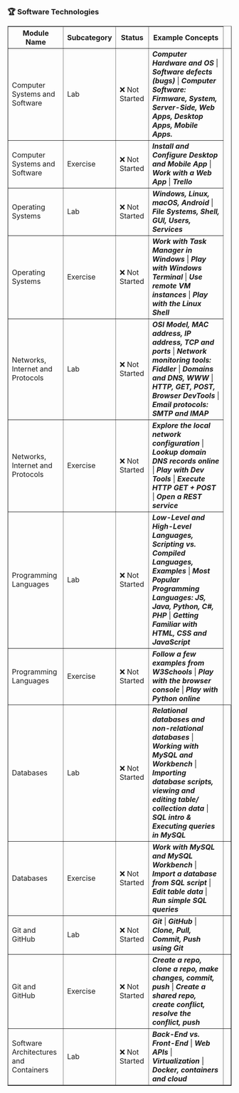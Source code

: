 <h3>🏆 Software Technologies</h3>
<table border="1">
  <thead>
    <tr>
      <th>Module Name</th>
      <th>Subcategory</th>
      <th>Status</th>
      <th>Example Concepts</th>
    </tr>
  </thead>
  <tbody>
    <tr>
      <td>Computer Systems and Software</td>
      <td>Lab</td>
      <td>❌ Not Started</td>
      <td><b><i>Computer Hardware and OS</i></b> | <b><i>Software defects (bugs)</i></b> | <b><i>Computer Software: Firmware, System, Server-Side, Web Apps, Desktop Apps, Mobile Apps.</i></b></td>
    </tr>
    <tr>
      <td>Computer Systems and Software</td>
      <td>Exercise</td>
      <td>❌ Not Started</td>
      <td><b><i>Install and Configure Desktop and Mobile App</i></b> | <b><i>Work with a Web App</i></b> | <b><i>Trello</i></b></td>
    </tr>
    <tr>
      <td>Operating Systems</td>
      <td>Lab</td>
      <td>❌ Not Started</td>
      <td><b><i>Windows, Linux, macOS, Android</i></b> | <b><i>File Systems, Shell, GUI, Users, Services</i></b></td>
    </tr>
    <tr>
      <td>Operating Systems</td>
      <td>Exercise</td>
      <td>❌ Not Started</td>
      <td><b><i>Work with Task Manager in Windows</i></b> | <b><i>Play with Windows Terminal</i></b> | <b><i>Use remote VM instances</i></b> | <b><i>Play with the Linux Shell</i></b></td>
    </tr>
    <tr>
      <td>Networks, Internet and Protocols</td></td>
      <td>Lab</td>
      <td>❌ Not Started</td>
      <td><b><i>OSI Model, MAC address, IP address, TCP and ports</b></i> | <b><i>Network monitoring tools: Fiddler</b></i> | <b><i>Domains and DNS, WWW</b></i> | <b><i>HTTP, GET, POST, Browser DevTools</i></b> | <b><i>Email protocols: SMTP and IMAP</i></b></td>
    </tr>
    <tr>
      <td>Networks, Internet and Protocols</td>
      <td>Exercise</td>
      <td>❌ Not Started</td>
      <td><b><i>Explore the local network configuration</i></b> | <b><i>Lookup domain DNS records online</i></b> | <b><i>Play with Dev Tools</i></b> | <b><i>Execute HTTP GET + POST</i></b> | <b><i>Open a REST service</i></b></td>
    </tr>
    <tr>
      <td>Programming Languages</td>
      <td>Lab</td>
      <td>❌ Not Started</td>
      <td><b><i>Low-Level and High-Level Languages, Scripting vs. Compiled Languages, Examples</i></b> | <b><i>Most Popular Programming Languages: JS, Java, Python, C#, PHP</i></b> | <b><i>Getting Familiar with HTML, CSS and JavaScript</i></b></td>
    </tr>
    <tr>
      <td>Programming Languages</td>
      <td>Exercise</td>
      <td>❌ Not Started</td>
      <td><b><i>Follow a few examples from W3Schools</i></b> | <b><i>Play with the browser console</i></b> | <b><i>Play with Python online</i></b></td>
    </tr>
    <tr>
      <td>Databases</td>
      <td>Lab</td>
      <td>❌ Not Started</td></td>
      <td><b><i>Relational databases and non-relational databases</i></b> | <b><i>Working with MySQL and Workbench</i></b> | <b><i>Importing database scripts, viewing and editing table/ collection data</i></b> | <b><i>SQL intro & Executing queries in MySQL</i></b></td>
      <td></td>
    </tr>
    <tr>
      <td>Databases</td>
      <td>Exercise</td>
      <td>❌ Not Started</td></td>
      <td><b><i>Work with MySQL and MySQL Workbench</i></b> | <b><i>Import a database from SQL script</i></b> | <b><i>Edit table data</i></b> | <b><i>Run simple SQL queries</i></b></td>
      <td></td>
    </tr>
    <tr>
      <td>Git and GitHub</td>
      <td>Lab</td>
      <td>❌ Not Started</td></td>
      <td><b><i>Git</i></b> | <b><i>GitHub</i></b> | <b><i>Clone, Pull, Commit, Push using Git</i></b></td>
      <td></td>
    </tr>
    <tr>
      <td>Git and GitHub</td>
      <td>Exercise</td>
      <td>❌ Not Started</td></td>
      <td><b><i>Create a repo, clone a repo, make changes, commit, push</i></b> | <b><i>Create a shared repo, create conflict, resolve the conflict, push</i></b></td>
      <td></td>
    </tr>
    </tr>
    <tr>
      <td>Software Architectures and Containers</td>
      <td>Lab</td>
      <td>❌ Not Started</td></td>
      <td><b><i>Back-End vs. Front-End</i></b> | <b><i>Web APIs</i></b> | <b><i>Virtualization</i></b> | <b><i>Docker, containers and cloud</i></b></td>
      <td></td>
    </tr>
  </tbody>
</table>
